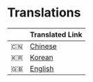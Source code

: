 # Translations

|  | Translated Link |
| --- | --- |
| 🇨🇳 | [Chinese](README-chn.md)|
| 🇰🇷 | [Korean](README-ko.md)  |
| :uk: | [English](../README.md) |
